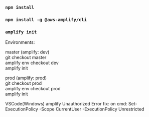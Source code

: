 ### `npm install`

### `npm install -g @aws-amplify/cli`

### `amplify init`

Environments:

master (amplify: dev)<br>
git checkout master<br>
amplify env checkout dev<br>
amplify init

prod (amplify: prod)<br>
git checkout prod<br>
amplify env checkout prod<br>
amplify init

VSCode(Windows) amplify Unauthorized Error fix:
on cmd: Set-ExecutionPolicy -Scope CurrentUser -ExecutionPolicy Unrestricted